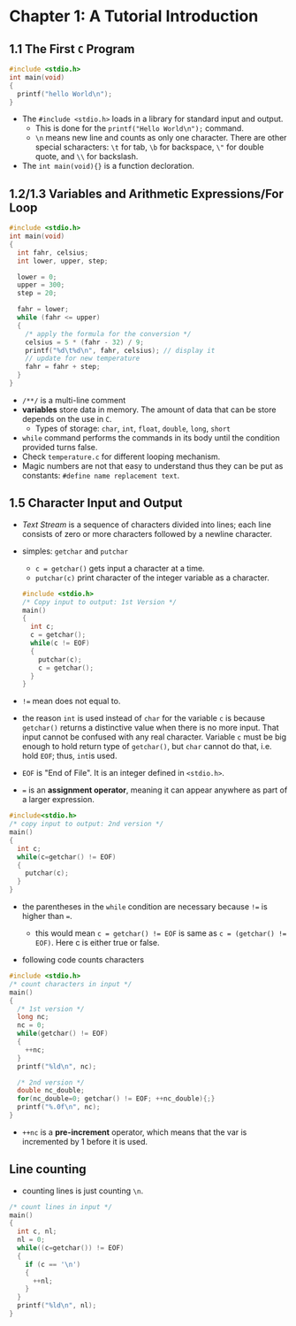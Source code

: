 # Chapter 1: A Tutorial Introduction

## 1.1 The First `C` Program
``` C
#include <stdio.h>
int main(void)
{
  printf("hello World\n");
}
```
- The `#include <stdio.h>` loads in a library for standard input and output.
  - This is done for the `printf("Hello World\n");` command.
  - `\n` means new line and counts as only one character. There are other special scharacters: `\t` for tab, `\b` for backspace, `\"` for double quote, and  `\\` for backslash.
- The `int main(void){}` is a function decloration.

## 1.2/1.3 Variables and Arithmetic Expressions/For Loop
``` C
#include <stdio.h>
int main(void)
{
  int fahr, celsius;
  int lower, upper, step;

  lower = 0;
  upper = 300;
  step = 20;

  fahr = lower;
  while (fahr <= upper)
  {
    /* apply the formula for the conversion */
    celsius = 5 * (fahr - 32) / 9;
    printf("%d\t%d\n", fahr, celsius); // display it
    // update for new temperature
    fahr = fahr + step;
  }
}
```
- `/**/` is a multi-line comment
- __variables__ store data in memory. The amount of data that can be store depends on the use in `C`.
  - Types of storage: `char`, `int`, `float`, `double`, `long`, `short`
- `while` command performs the commands in its body until the condition provided turns false.
- Check `temperature.c` for different looping mechanism.
- Magic numbers are not that easy to understand thus they can be put as constants: `#define name replacement text`.

## 1.5 Character Input and Output
- _Text Stream_ is a sequence of characters divided into lines; each line consists of zero or more characters followed by a newline character.
- simples: `getchar` and `putchar`
  - `c = getchar()` gets input a character at a time.
  - `putchar(c)` print character of the integer variable as a character.

  ``` C
  #include <stdio.h>
  /* Copy input to output: 1st Version */
  main()
  {
    int c;
    c = getchar();
    while(c != EOF)
    {
      putchar(c);
      c = getchar();
    }
  }
  ```
- `!=` mean does not equal to.
- the reason `int` is used instead of `char` for the variable `c` is because `getchar()` returns a distinctive value when there is no more input. That input cannot be confused with any real character. Variable `c` must be big enough to hold return type of `getchar()`, but `char` cannot do that, i.e. hold `EOF`; thus, `int`is used.
- `EOF` is "End of File". It is an integer defined in `<stdio.h>`.
- `=` is an __assignment operator__, meaning it can appear anywhere as part of a larger expression.
``` C
#include<stdio.h>
/* copy input to output: 2nd version */
main()
{
  int c;
  while(c=getchar() != EOF)
  {
    putchar(c);
  }
}
```
- the parentheses in the `while` condition are necessary because `!=` is higher than `=`.
  - this would mean `c = getchar() != EOF` is same as `c = (getchar() != EOF)`. Here c is either true or false.

- following code counts characters
``` C
#include <stdio.h>
/* count characters in input */
main()
{
  /* 1st version */
  long nc;
  nc = 0;
  while(getchar() != EOF)
  {
    ++nc;
  }
  printf("%ld\n", nc);

  /* 2nd version */
  double nc_double;
  for(nc_double=0; getchar() != EOF; ++nc_double){;}
  printf("%.0f\n", nc);
}
```
- `++nc` is a __pre-increment__ operator, which means that the var is incremented by 1 before it is used.

## Line counting
- counting lines is just counting `\n`.
``` C
/* count lines in input */
main()
{
  int c, nl;
  nl = 0;
  while((c=getchar()) != EOF)
  {
    if (c == '\n')
    {
      ++nl;
    }
  }
  printf("%ld\n", nl); 
}
```
